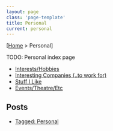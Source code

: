 ```yaml
---
layout: page
class: 'page-template'
title: Personal
current: personal
---
```


[[Home](/) > Personal]

TODO: Personal index page

* [Interests/Hobbies](interests/)
* [Interesting Companies (..to work for)](interesting-companies/)
* [Stuff I Like](stuff-i-like/)
* [Events/Theatre/Etc](events/)

## Posts

* [Tagged: Personal](/tag/personal/)
